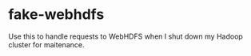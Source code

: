 fake-webhdfs
============
Use this to handle requests to WebHDFS when I shut down my Hadoop cluster for maitenance. 
